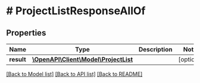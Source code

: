 # # ProjectListResponseAllOf

## Properties

Name | Type | Description | Notes
------------ | ------------- | ------------- | -------------
**result** | [**\OpenAPI\Client\Model\ProjectList**](ProjectList.md) |  | [optional]

[[Back to Model list]](../../README.md#models) [[Back to API list]](../../README.md#endpoints) [[Back to README]](../../README.md)
